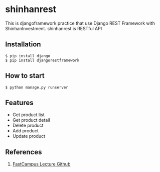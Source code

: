 # shinhanrest
This is djangoframework practice that use Django REST Framework with ShinhanInvestment. shinhanrest is RESTful API

## Installation
```shell
$ pip install django
$ pip install djangorestframework
```
## How to start
```shell
$ python manage.py runserver
```

## Features
- Get product list
- Get product detail
- Delete product
- Add product
- Update product

## References
1. [FastCampus Lecture Github](https://github.com/Alghost/2023-shinhan)
